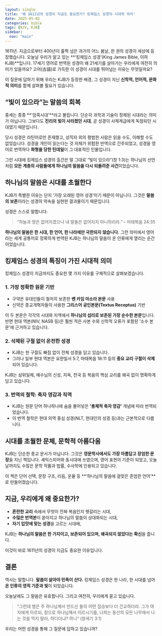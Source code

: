 ```yaml
---
layout: single
title: '왜 1611년의 성경이 지금도 중요한가? 킹제임스 성경의 시대적 의미'
date: 2025-05-02
categories: bible
tags: [KJV, KJB]
sidebar:
  nav: "main"
---
```


1611년. 지금으로부터 400년이 훌쩍 넘은 과거의 어느 봄날, 한 권의 성경이 세상에 등장했습니다. 오늘날 우리가 알고 있는 **‘킹제임스 성경’(King James Bible, 이하 KJB)**입니다. 17세기 영어로 번역된 성경이 왜 21세기를 살아가는 우리에게 여전히 의미가 있을까요? 고어(古語)로 가득한 이 성경이 시대를 뛰어넘는 이유는 무엇일까요?

이 질문에 답하기 위해 우리는 KJB가 등장한 배경, 그 성경이 지닌 **신학적, 언어적, 문화적 의미**를 함께 살펴볼 필요가 있습니다.

## “빛이 있으라”는 말씀의 회복

중세는 종종 **'암흑시대'**라고 불립니다. 단순히 과학과 기술이 정체된 시대라는 의미가 아닙니다. 그보다도 **진리의 빛이 사라졌던 시대**, 곧 성경이 사제계급에게 독점되던 시대였기 때문입니다.

당시 성경은 라틴어로만 존재했고, 성직자 외의 평범한 사람은 읽을 수도, 이해할 수도 없었습니다. 성경을 개인이 읽는다는 것 자체가 위험한 반역으로 간주되었고, 성경을 영어로 번역하다 **화형을 당한 틴데일**이 그 대표적인 인물입니다.

그런 시대에 킹제임스 성경의 출간은 말 그대로 “빛이 있으라”(창 1:3)는 하나님의 선언처럼 **모든 계층의 사람들에게 하나님의 말씀을 다시 되돌려준 사건**이었습니다.

## 하나님의 말씀은 시대를 초월한다

KJB가 특별한 이유는 단지 ‘가장 오래된 영어 성경’이기 때문이 아닙니다. 그것은 **말씀의 보존**이라는 성경의 약속을 실현한 결과물이기 때문입니다.

성경은 스스로 말합니다:

> “하늘과 땅은 없어지겠으나 내 말들은 없어지지 아니하리라.”
> – 마태복음 24:35

**하나님의 말씀은 한 시대, 한 언어, 한 나라에만 국한되지 않습니다.** 그런 의미에서 영어라는 세계 공통어로 정확하게 번역된 KJB는 하나님의 말씀이 온 인류에게 열리는 순간이었습니다.

## 킹제임스 성경의 특징이 가진 시대적 의미

킹제임스 성경이 지금까지도 중요한 몇 가지 이유를 구체적으로 살펴보겠습니다.

### 1. **가장 정확한 원문 기반**

* 구약은 유대인들이 철저히 보존한 **벤 카임 마소라 본문** 사용
* 신약은 종교개혁자들이 사용한 **그리스어 공인본문(Textus Receptus)** 기반

이 두 본문은 각각의 시대와 지역에서 **하나님의 섭리로 보존된 가장 순수한 본문**입니다. 반면 현대 역본(NIV, NASB 등)은 훨씬 적은 사본 수와 신학적 오류가 포함된 ‘소수 본문’에 근거하고 있습니다.

### 2. **삭제된 구절 없이 온전한 성경**

* KJB는 한 구절도 빠짐 없이 전체 성경을 담고 있습니다.
* 그러나 일부 현대 역본은 요한일서 5:7, 마태복음 18:11 등의 **중요 교리 구절이 삭제**되어 있습니다.

KJB는 삼위일체, 예수님의 신성, 지옥, 천국 등 복음의 핵심 교리를 왜곡 없이 명확하게 담고 있습니다.

### 3. **번역의 철학: 축자 영감과 직역**

* KJB는 원문 단어 하나하나에 숨을 불어넣은 **'총체적 축자 영감'** 개념에 따라 번역되었습니다.
* 이 번역 철학은 현대 의역 중심 성경(NLT, 현대인의 성경 등)과는 근본적으로 다릅니다.

## 시대를 초월한 문체, 문학적 아름다움

KJB는 단순한 종교 문서가 아닙니다. 그것은 **영문학사에서도 가장 아름답고 장엄한 문장**을 지닌 책입니다. 셰익스피어와 동시대에 쓰였으며, 영어 표현의 기준이 되었고, 오늘날까지도 수많은 문학 작품과 법률, 수사학에 인용되고 있습니다.

이 책은 단어 선택, 문장 구조, 리듬, 운율 등 **‘하나님의 말씀에 걸맞은 존엄한 언어’**로 만들어졌습니다.

## 지금, 우리에게 왜 중요한가?

* **혼란한 교리** 속에서 무엇이 진짜 복음인지 헷갈리는 시대,
* **수많은 번역본**이 쏟아지고 하나님의 말씀이 상대화되는 시대,
* **자기 입맛에 맞는 성경**을 고르는 시대에,

KJB는 **하나님의 말씀은 한 가지이고, 보존되어 있으며, 왜곡되지 않았다는 확신**을 줍니다.

이것이 바로 1611년의 성경이 지금도 중요한 이유입니다.

## 결론

역사는 말합니다.
**말씀이 살아야 민족이 산다.**
킹제임스 성경은 한 나라, 한 시대를 넘어 **온 인류의 영적 기준과 빛**이 되었습니다.

오늘날에도 그 말씀은 유효합니다.
그리고 여전히, 우리에게 묻고 있습니다.

> “그런데 뱀은 주 하나님께서 만드신 들의 어떤 짐승보다 더 간교하더라. 그가 여자에게 이르되, 참으로 하나님께서 이르시기를, 너희는 동산의 모든 나무에서 나는 것을 먹지 말라, 하디더냐? 하니”
> (창세기 3:1)

우리는 어떤 성경을 통해 그 질문에 답하고 있습니까?
